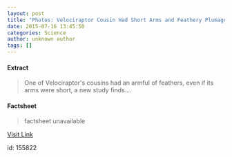 ```yaml
---
layout: post
title: "Photos: Velociraptor Cousin Had Short Arms and Feathery Plumage"
date: 2015-07-16 13:45:50
categories: Science
author: unknown author
tags: []
---
```



#### Extract
>One of Velociraptor's cousins had an armful of feathers, even if its arms were short, a new study finds....

#### Factsheet
>factsheet unavailable

[Visit Link](http://www.livescience.com/51572-feathered-velociraptor-cousin-photos.html)

id:  155822
